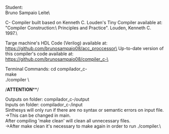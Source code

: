 Student:\
	Bruno Sampaio Leite\

C- Compiler built based on Kenneth C. Louden's Tiny Compiler available at: "Compiler Construction:\ Principles and Practice". Louden, Kenneth C. 1997.\

Targe machine's HDL Code (Verilog) available at: https://github.com/brunosampaio08/acc_proccessor\
Up-to-date version of this compiler's code available at: https://github.com/brunosampaio08/compiler_c-\

Terminal Commands:
	cd compilador_c-\
	make\
	./compiler <input-file-name>\

/****ATTENTION******/

Outputs on folder: compilador_c-/output\
Inputs on folder: compilador_c-/input\
Sinthesys will only run if there are no syntax or semantic errors on input file.\
	->This can be changed in main.\
After compiling 'make clean' will clean all unnecessary files.\
	->After make clean it's necessary to make again in order to run ./compiler.\
